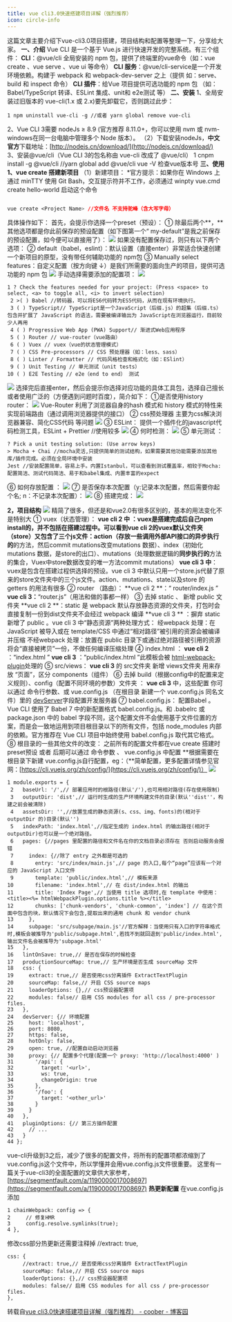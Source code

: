 ```yaml
---
title: vue cli3.0快速搭建项目详解（强烈推荐）
icon: circle-info
---
```



这篇文章主要介绍下vue-cli3.0项目搭建，项目结构和配置等整理一下，分享给大家。
**一、介绍**
Vue CLI 是一个基于 Vue.js 进行快速开发的完整系统。有三个组件：
**CLI**：@vue/cli 全局安装的 npm 包，提供了终端里的vue命令（如：vue create 、vue serve 、vue ui 等命令）
**CLI 服务**：@vue/cli-service是一个开发环境依赖。构建于 webpack 和 webpack-dev-server 之上（提供 如：serve、build 和 inspect 命令）
**CLI 插件**：给Vue 项目提供可选功能的 npm 包 （如： Babel/TypeScript 转译、ESLint 集成、unit和 e2e测试 等）
**二、安装**
1、全局安装过旧版本的 vue-cli(1.x 或 2.x)要先卸载它，否则跳过此步：

```
1 npm uninstall vue-cli -g //或者 yarn global remove vue-cli
```
2、Vue CLI 3需要 nodeJs ≥ 8.9 (官方推荐 8.11.0+，你可以使用 nvm 或 nvm-windows在同一台电脑中管理多个 Node 版本）。
（2）下载安装nodeJs，**中文官方**下载地址：[http://nodejs.cn/download/](http://nodejs.cn/download/)
3、安装@vue/cli（Vue CLI 3的包名称由 vue-cli 改成了 @vue/cli）
1 cnpm install -g @vue/cli //yarn global add @vue/cli
vue -V   检查vue版本号
**三、使用**
**1、vue create 搭建新项目**
（1）新建项目：
*官方提示：如果你在 Windows 上通过 minTTY 使用 Git Bash，交互提示符并不工作，必须通过 winpty vue.cmd create hello-world 启动这个命令
```css

vue create <Project Name> //文件名 不支持驼峰（含大写字母）
```
具体操作如下：
首先，会提示你选择一个preset（预设）：
① 除最后两个**，**其他选项都是你此前保存的预设配置（如下图第一个“ my-default”是我之前保存的预设配置，如今便可以直接用了）：
![](https://cdn.nlark.com/yuque/0/2024/png/28199172/1713599895331-4664f78d-12fb-4689-ab0c-9357628405cc.png#averageHue=%23262421&clientId=u457c449a-ee46-4&from=paste&id=ufc827adb&originHeight=91&originWidth=460&originalType=url&ratio=2&rotation=0&showTitle=false&status=done&style=none&taskId=ua3fc9112-7f0e-45d0-81f6-aad5e0902aa&title=)
如果没有配置保存过，则只有以下两个选项：
② default（babel，eslint）：默认设置（直接enter）非常适合快速创建一个新项目的原型，没有带任何辅助功能的 npm包
③ Manually select features：自定义配置（按方向键 ↓）是我们所需要的面向生产的项目，提供可选功能的 npm 包
![](https://cdn.nlark.com/yuque/0/2024/png/28199172/1713599895232-b7b79172-272e-49ce-a251-9de9c0d96f6e.png#averageHue=%23212020&clientId=u457c449a-ee46-4&from=paste&id=u14c3284f&originHeight=195&originWidth=596&originalType=url&ratio=2&rotation=0&showTitle=false&status=done&style=none&taskId=u5c425874-ba2b-498b-bc06-53cbd742b37&title=)
手动选择需要添加的配置项：
![](https://cdn.nlark.com/yuque/0/2024/gif/28199172/1713599895029-4dae4671-d2d7-4977-9871-0e4e62951a01.gif#averageHue=%233d4553&clientId=u457c449a-ee46-4&from=paste&id=uc99f87ef&originHeight=20&originWidth=20&originalType=url&ratio=2&rotation=0&showTitle=false&status=done&style=none&taskId=ub59d2c95-eed9-40b0-b05c-e6d75ff4b11&title=)

```
1 ? Check the features needed for your project: (Press <space> to select, <a> to toggle all, <i> to invert selection)
 2 >( ) Babel //转码器，可以将ES6代码转为ES5代码，从而在现有环境执行。 
 3 ( ) TypeScript// TypeScript是一个JavaScript（后缀.js）的超集（后缀.ts）包含并扩展了 JavaScript 的语法，需要被编译输出为 JavaScript在浏览器运行，目前较少人再用
 4 ( ) Progressive Web App (PWA) Support// 渐进式Web应用程序
 5 ( ) Router // vue-router（vue路由）
 6 ( ) Vuex // vuex（vue的状态管理模式）
 7 ( ) CSS Pre-processors // CSS 预处理器（如：less、sass）
 8 ( ) Linter / Formatter // 代码风格检查和格式化（如：ESlint）
 9 ( ) Unit Testing // 单元测试（unit tests）
10 ( ) E2E Testing // e2e（end to end） 测试
```
![](https://cdn.nlark.com/yuque/0/2024/gif/28199172/1713599895026-3ae63f10-f264-4f51-ba81-f48e5136caef.gif#averageHue=%233d4553&clientId=u457c449a-ee46-4&from=paste&id=u309c8aac&originHeight=20&originWidth=20&originalType=url&ratio=2&rotation=0&showTitle=false&status=done&style=none&taskId=ubace0074-e6cc-45c2-b375-aee96f72778&title=)
选择完后直接enter，然后会提示你选择对应功能的具体工具包，选择自己擅长或者使用广泛的（方便遇到问题时百度），简介如下：
①是否使用history router：
![](https://cdn.nlark.com/yuque/0/2024/png/28199172/1713599895267-192925c1-d818-42da-8cf4-d83137487b84.png#averageHue=%23282622&clientId=u457c449a-ee46-4&from=paste&id=u25dc10b0&originHeight=60&originWidth=840&originalType=url&ratio=2&rotation=0&showTitle=false&status=done&style=none&taskId=ub494574a-5da2-49da-9fe3-cd22938e6c9&title=)
Vue-Router 利用了浏览器自身的hash 模式和 history 模式的特性来实现前端路由（通过调用浏览器提供的接口）
② css预处理器
主要为css解决浏览器兼容、简化CSS代码 等问题
![](https://cdn.nlark.com/yuque/0/2024/png/28199172/1713599895416-dd0d250e-1d97-4cc0-b8b0-a977314cb542.png#averageHue=%23242221&clientId=u457c449a-ee46-4&from=paste&id=u5b44f121&originHeight=137&originWidth=854&originalType=url&ratio=2&rotation=0&showTitle=false&status=done&style=none&taskId=uaf3c5bc9-0b54-4409-b2d3-fc1e1330d67&title=)
③ ESLint：
提供一个插件化的javascript代码检测工具，ESLint + Prettier //使用较多
![](https://cdn.nlark.com/yuque/0/2024/png/28199172/1713599895460-4b2376f8-9059-41c9-8e54-7ce664ae19a0.png#averageHue=%23232221&clientId=u457c449a-ee46-4&from=paste&id=u8a42f861&originHeight=164&originWidth=867&originalType=url&ratio=2&rotation=0&showTitle=false&status=done&style=none&taskId=u6a2b00b5-4556-425e-a240-dbb31768c27&title=)
④ 何时检测：
![](https://cdn.nlark.com/yuque/0/2024/png/28199172/1713599895608-a144e020-d452-4117-bd8b-77afd0ffd20b.png#averageHue=%23252322&clientId=u457c449a-ee46-4&from=paste&id=ufc61be93&originHeight=150&originWidth=859&originalType=url&ratio=2&rotation=0&showTitle=false&status=done&style=none&taskId=u12e8ed36-8f04-4f63-b0e9-93b46e4f5a4&title=)
⑤ 单元测试 ：

```
? Pick a unit testing solution: (Use arrow keys)
> Mocha + Chai //mocha灵活,只提供简单的测试结构，如果需要其他功能需要添加其他库/插件完成。必须在全局环境中安装
Jest //安装配置简单，容易上手。内置Istanbul，可以查看到测试覆盖率，相较于Mocha:配置简洁、测试代码简洁、易于和babel集成、内置丰富的expect
```
⑥ 如何存放配置 ：
![](https://cdn.nlark.com/yuque/0/2024/png/28199172/1713599895639-b17f195c-1318-4860-9d5d-d39481e76055.png#averageHue=%23272623&clientId=u457c449a-ee46-4&from=paste&id=ub2dbd41f&originHeight=168&originWidth=862&originalType=url&ratio=2&rotation=0&showTitle=false&status=done&style=none&taskId=u9ecf74d5-369a-40e7-a4a4-e91b5c17058&title=)
⑦ 是否保存本次配置（y:记录本次配置，然后需要你起个名; n：不记录本次配置）：
![](https://cdn.nlark.com/yuque/0/2024/png/28199172/1713599895728-54b63e1d-2666-4d1b-92c4-5657cafce33a.png#averageHue=%23292725&clientId=u457c449a-ee46-4&from=paste&id=u2ee464ba&originHeight=149&originWidth=866&originalType=url&ratio=2&rotation=0&showTitle=false&status=done&style=none&taskId=ud1c1b081-3bf9-4b2b-8ab6-a332de77341&title=)
⑧ 搭建完成：
![](https://cdn.nlark.com/yuque/0/2024/png/28199172/1713599895754-5b7bd90f-0e86-4f41-8b97-8aa7343c5cc3.png#averageHue=%23201f1f&clientId=u457c449a-ee46-4&from=paste&id=u61ce98e6&originHeight=178&originWidth=856&originalType=url&ratio=2&rotation=0&showTitle=false&status=done&style=none&taskId=ufe722241-2c9b-4d18-8d7e-0fe9da3f35d&title=)

**2，项目结构**
![](https://cdn.nlark.com/yuque/0/2024/png/28199172/1713599895979-92220f31-df8c-4385-a56a-63e0ca22a598.png#averageHue=%23262627&clientId=u457c449a-ee46-4&from=paste&id=u353d887d&originHeight=573&originWidth=276&originalType=url&ratio=2&rotation=0&showTitle=false&status=done&style=none&taskId=ube0d73e4-4956-4dad-a8b3-9e400644ba7&title=)
精简了很多，但还是和vue2.0有很多区别的，基本的用法变化不是特别大
① vuex（状态管理）：
**vue cli 2 中 **：vuex是搭建完成后自己npm install的，并不包括在搭建过程中。可以看到vue cli 2的vuex默认文件夹（store）又包含了三个js文件：action（存放一些调用外部API接口的**异步执行的**的方法，然后commit mutations改变mutations 数据）、index（初始化mutations 数据，是store的出口）、mutations（处理数据逻辑的**同步执行的**方法的集合，Vuex中store数据改变的唯一方法commit mutations）
**vue cli 3 中**：vuex是包含在搭建过程供选择的预设。vue cli 3 中默认只用一个store.js代替了原来的store文件夹中的三个js文件。action、mutations、state以及store 的 getters 的用法有很多
② router （路由）：
**vue cli 2 **：“ router/index.js ”
**vue cli 3：**“router.js”（用法和做的事都一样）
③ 去掉 static  、 新增 public 文件夹
**vue cli 2 **：static 是 webpack 默认存放静态资源的文件夹，打包时会直接复制一份到dist文件夹不会经过 webpack 编译 
**vue cli 3 ** ：摒弃 static 新增了 public 。vue cli 3 中“静态资源”两种处理方式：
经webpack 处理：在 JavaScript 被导入或在 template/CSS 中通过“相对路径”被引用的资源会被编译并压缩
不经webpack 处理：放置在 public 目录下或通过绝对路径被引用的资源将会“直接被拷贝”一份，不做任何编译压缩处理
④ index.html ：
**vue cli 2** ：“index.html ” 
**vue cli 3** ：“public/index.html ”此模板会被 [html-webpack-plugin](https://github.com/jantimon/html-webpack-plugin)处理的
⑤ src/views：
**vue cli 3** 的 src文件夹 新增 views文件夹 用来存放 “页面”，区分 components（组件）
⑥ 去掉 build（根据config中的配置来定义规则）、config（配置不同环境的参数）文件夹 ：
**vue cli 3** 中，这些配置 你可以通过 命令行参数、或 vue.config.js （在根目录 新建一个 vue.config.js 同名文件）里的 [devServer](https://cli.vuejs.org/zh/config/#devserver)字段配置开发服务器 
⑦ babel.config.js：
配置Babel 。Vue CLI 使用了 Babel 7 中的新配置格式 babel.config.js。和 .babelrc 或 package.json 中的 babel 字段不同，这个配置文件不会使用基于文件位置的方案，而是会一致地运用到项目根目录以下的所有文件，包括 node_modules 内部的依赖。官方推荐在 Vue CLI 项目中始终使用 babel.config.js 取代其它格式。
⑧ 根目录的一些其他文件的改变：
之前所有的配置文件都在vue create 搭建时preset预设 或者 后期可以通过 命令参数 、 vue.config.js 中配置
**根据需要在根目录下新建 vue.config.js自行配置，eg：（**简单配置，更多配置详情参见官网：[https://cli.vuejs.org/zh/config/](https://cli.vuejs.org/zh/config/)）
![](https://cdn.nlark.com/yuque/0/2024/gif/28199172/1713599895961-79aeeac1-1d03-491a-8919-f90ccf5473b1.gif#averageHue=%233d4553&clientId=u457c449a-ee46-4&from=paste&id=u39a18b9d&originHeight=20&originWidth=20&originalType=url&ratio=2&rotation=0&showTitle=false&status=done&style=none&taskId=u58a404cb-341b-4501-bd95-2670a5a161f&title=)

```
1 module.exports = {
 2   baseUrl: '/',// 部署应用时的根路径(默认'/'),也可用相对路径(存在使用限制)
 3   outputDir: 'dist',// 运行时生成的生产环境构建文件的目录(默认''dist''，构建之前会被清除)
 4   assetsDir: '',//放置生成的静态资源(s、css、img、fonts)的(相对于 outputDir 的)目录(默认'')
 5   indexPath: 'index.html',//指定生成的 index.html 的输出路径(相对于 outputDir)也可以是一个绝对路径。
 6   pages: {//pages 里配置的路径和文件名在你的文档目录必须存在 否则启动服务会报错
 7     index: {//除了 entry 之外都是可选的
 8       entry: 'src/index/main.js',// page 的入口,每个“page”应该有一个对应的 JavaScript 入口文件
 9       template: 'public/index.html',// 模板来源
10       filename: 'index.html',// 在 dist/index.html 的输出
11       title: 'Index Page',// 当使用 title 选项时,在 template 中使用：<title><%= htmlWebpackPlugin.options.title %></title>
12       chunks: ['chunk-vendors', 'chunk-common', 'index'] // 在这个页面中包含的块，默认情况下会包含,提取出来的通用 chunk 和 vendor chunk
13     },
14     subpage: 'src/subpage/main.js'//官方解释：当使用只有入口的字符串格式时,模板会被推导为'public/subpage.html',若找不到就回退到'public/index.html',输出文件名会被推导为'subpage.html'
15   },
16   lintOnSave: true,// 是否在保存的时候检查
17   productionSourceMap: true,// 生产环境是否生成 sourceMap 文件
18   css: {
19     extract: true,// 是否使用css分离插件 ExtractTextPlugin
20     sourceMap: false,// 开启 CSS source maps
21     loaderOptions: {},// css预设器配置项
22     modules: false// 启用 CSS modules for all css / pre-processor files.
23   },
24   devServer: {// 环境配置
25     host: 'localhost',
26     port: 8080,
27     https: false,
28     hotOnly: false,
29     open: true, //配置自动启动浏览器
30     proxy: {// 配置多个代理(配置一个 proxy: 'http://localhost:4000' )
31       '/api': {
32         target: '<url>',
33         ws: true,
34         changeOrigin: true
35       },
36       '/foo': {
37         target: '<other_url>'
38       }
39     }
40   },
41   pluginOptions: {// 第三方插件配置
42     // ...
43   }
44 };
```
vue-cli升级到3之后，减少了很多的配置文件，将所有的配置项都浓缩到了vue.config.js这个文件中，所以学懂并会用vue.config.js文件很重要。
这里有一篇关于vue-cli3的全面配置的文章供大家参考，[https://segmentfault.com/a/1190000017008697](https://segmentfault.com/a/1190000017008697)
**热更新配置**
在vue.config.js添加

```
1 chainWebpack: config => {
2     // 修复HMR
3     config.resolve.symlinks(true);
4 },
```
修改css部分热更新还需要注释掉   //extract: true,
```
css: {
     //extract: true,// 是否使用css分离插件 ExtractTextPlugin
     sourceMap: false,// 开启 CSS source maps
     loaderOptions: {},// css预设器配置项
     modules: false// 启用 CSS modules for all css / pre-processor files.
},
```
转载自[vue cli3.0快速搭建项目详解（强烈推荐） - coober - 博客园](https://www.cnblogs.com/coober/p/10875647.html)
